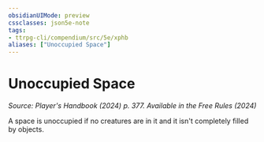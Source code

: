 ```yaml
---
obsidianUIMode: preview
cssclasses: json5e-note
tags:
- ttrpg-cli/compendium/src/5e/xphb
aliases: ["Unoccupied Space"]
---
```

# Unoccupied Space
*Source: Player's Handbook (2024) p. 377. Available in the Free Rules (2024)* 

A space is unoccupied if no creatures are in it and it isn't completely filled by objects.